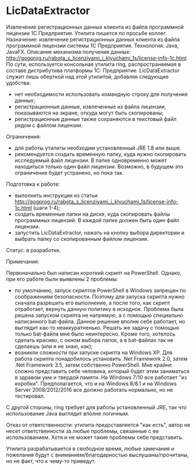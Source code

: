 # LicDataExtractor
Извлечение регистрационных данных клиента из файла программной лицензии 1С Предприятия.
Утилита пишется по просьбе коллег.
Назначение: извлечение регистрационных данных клиента из файла программной лицензии системы 1С Предприятия.
Технология: Java, JavaFX.
Описание механизма получения данных: http://gogprog.ru/rabota_s_licenziyami_i_klyuchami_1s/license-info-1c.html
По сути, используется консольная утилита ring, распространяемая в составе дистрибутива платформы 1С: Предприятие.
LicDataExtractor служит лишь оберткой над этой утилитой, добавляя следующие удобства:

- нет необходимости использовать командную строку для получения данных;
- регистрационные данные, извлеченные из файла лицензии, показываются на экране, откуда могут быть скопированы;
- регистрационные данные также сохраняются в текстовый файл рядом с файлом лицензии.

Ограничения:

- для работы утилиты необходим установленный JRE 1.8 или выше.
- рекомендуется создать временную папку, куда нужно скопировать исследуемый файл лицензии. В папке одновременно может находиться только
  один файл лицензии. Возможно, в будущем это ограничение будет устранено, но пока так.
  
Подготовка к работе:

- выполнить инструкции из статьи http://gogprog.ru/rabota_s_licenziyami_i_klyuchami_1s/license-info-1c.html (шаги 1-4);
- создать временные папки на диске, куда скопировать файлы программных лицензий. В каждой папке должен быть один файл лицензии.
- запустить LicDataExtractor, нажать на кнопку выбора директории и выбрать папку со скопированным файлом лицензии.

Статус: в разработке.

Примечания: 

Первоначально был написан короткий скрипт на PowerShell. Однако, при его работе были выявлены 2 проблемы:

- по умолчанию, запуск скриптов PowerShell в Windows запрещен по соображениям безопасности. Поэтому для запуска скрипта нужно
  сначала разрешить его выполнение, а после того, как скрипт отработает, вернуть данную политику в исходное. Проблема была решена
  запуском скрипта не напрямую, а с помощью специально написанного bat-файла. Данное решение вполне себе работает, но выглядит
  как-то неаккуратненько. Решать же задачу с помощью только bat-файла мне было неинтересно. Кроме того, хотелось сделать красиво, 
  с окном выбора папок, а в bat-файлах так не сделаешь (или я не знаю, как);
- возникли сложности при запуске скрипта на Windows XP. Для работа скрипта понадобилось установить .Net Framework 2.0, затем 
  .Net Framework 3.5, затем собственно PowerShell. Мне крайне сложно представить себе человека, который будет этим заниматься
  в здравом уме и твердой памяти. На Windows 7/10 все работает "из коробки". Предполагается, что и на Windows 8/8.1 и на
  Windows Server 2008/2012/2016 все должно работать нормально, но не тестировал.
  
С другой стороны, ring требует для работы установленный JRE, так что использование Java выглядит вполне логичным.

Отказ от ответственности: утилита предоставляется "как есть", автор не несет ответственности за любые проблемы, связанные 
с ее использованием. Хотя и не может такие проблемы себе представить.

Утилита разрабатывается в свободное время, любые замечания и пожелания будут с вниманием/благодарностью выслушаны/прочитаны, 
но не факт, что к чему-то приведут.

